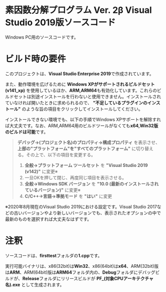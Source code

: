 # 素因数分解プログラム Ver. 2β Visual Studio 2019版ソースコード
Windows PC用のソースコードです。

# ビルド時の要件
このプロジェクトは、**Visual Studio Enterprise 2019**で作成されています。

また、動作環境を広げるために **Windows XPがサポートされるビルドセット(v141_xp)** を使用しているほか、**ARM,ARM64**も有効化しています。これらのビルドセットは別途インストールを行わないと使用できません。インストールされていなければ開いたときに求められるので、 **"不足しているプラグインのインストール"** のような旨の項目をクリックしてインストールしてください。

インストールできない環境でも、以下の手順でWindows XPサポートを解除すれば大丈夫です。なお、ARM,ARM64用のビルドツールがなくても**x64,Win32版のビルドは可能**です。

>**デバッグ->(プロジェクト名)のプロパティ->構成プロパティ** を表示させ、**上部の"プラットフォーム"を"すべてのプラットフォーム"** に切り替える。その上で、以下の項目を変更する。
>
>1. **全般->プラットフォーム ツールセット** を **"Visual Studio 2019 (v142)"** に変更※
>1. 一旦OKを押して閉じ、再度同じ項目を表示させる。
>1. **全般->Windows SDK バージョン** を **"10.0 (最新のインストールされているバージョン)"** に変更※
>1. **C/C++->言語->準拠モード** を **"はい"** に変更

※2020年8月現在のVisual Studio 2019における設定です。Visual Studio 2017などの古いバージョンやより新しいバージョンでも、表示されたオプションの中で最新のものを選択すれば大丈夫なはずです。

# 注釈
ソースコードは、**firsttest**フォルダの**1.cpp**です。

実行可能バイナリは、x86(32bit)は**Win32**、x86(64bit)は**x64**、ARM(32bit)版は**ARM**、ARM(64bit)版は**ARM64**フォルダ内の、**Debug**フォルダにデバッグビルドが、**Release**フォルダにリリースビルドが **PF_(対象CPUアーキテクチャ名).exe** として生成されます。